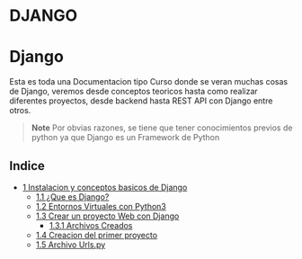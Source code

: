 # DJANGO 

# Django 

Esta es toda una Documentacion tipo Curso donde se veran muchas cosas de Django, veremos desde conceptos teoricos hasta como realizar diferentes proyectos, desde backend hasta REST API con Django entre otros.

> **Note**
> Por obvias razones, se tiene que tener conocimientos previos de python ya que Django es un Framework de Python

## Indice

* [1 Instalacion y conceptos basicos de Django](https://github.com/RaulEstram/Documentaciones/tree/main/Python/Django/Seccion%201%20Instalacion%20y%20conceptas%20basicos%20de%20Django)
    * [1.1 ¿Que es Django?](https://github.com/RaulEstram/Documentaciones/blob/main/Python/Django/Seccion%201%20Instalacion%20y%20conceptas%20basicos%20de%20Django/1%20Que%20es%20Django.md)
    * [1.2 Entornos Virtuales con Python3](https://github.com/RaulEstram/Documentaciones/blob/main/Python/Django/Seccion%201%20Instalacion%20y%20conceptas%20basicos%20de%20Django/2%20Entornos%20Virtuales%20con%20Python3.md)
    * [1.3 Crear un proyecto Web con Django](https://github.com/RaulEstram/Documentaciones/blob/main/Python/Django/Seccion%201%20Instalacion%20y%20conceptas%20basicos%20de%20Django/3%20Crear%20un%20proyecto%20web%20con%20Django.md)
        * [1.3.1 Archivos Creados](https://github.com/RaulEstram/Documentaciones/blob/main/Python/Django/Seccion%201%20Instalacion%20y%20conceptas%20basicos%20de%20Django/4%20Archivos%20creados.md)
    * [1.4 Creacion del primer proyecto]()
    * [1.5 Archivo Urls.py]()